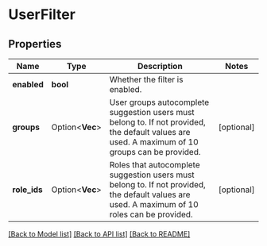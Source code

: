 # UserFilter

## Properties

Name | Type | Description | Notes
------------ | ------------- | ------------- | -------------
**enabled** | **bool** | Whether the filter is enabled. | 
**groups** | Option<**Vec<String>**> | User groups autocomplete suggestion users must belong to. If not provided, the default values are used. A maximum of 10 groups can be provided. | [optional]
**role_ids** | Option<**Vec<i64>**> | Roles that autocomplete suggestion users must belong to. If not provided, the default values are used. A maximum of 10 roles can be provided. | [optional]

[[Back to Model list]](../README.md#documentation-for-models) [[Back to API list]](../README.md#documentation-for-api-endpoints) [[Back to README]](../README.md)


